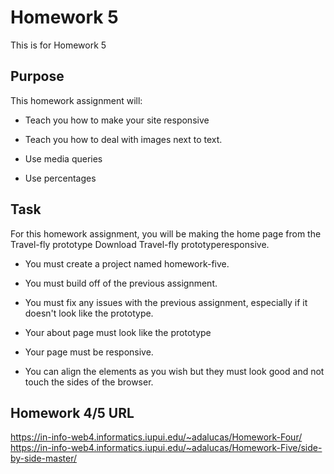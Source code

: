 # Homework 5

This is for Homework 5

## Purpose

This homework assignment will:

* Teach you how to make your site responsive

* Teach you how to deal with images next to text. 
* Use media queries
* Use percentages

## Task

For this homework assignment, you will be making the home page from the Travel-fly prototype Download Travel-fly prototyperesponsive.

* You must create a project named homework-five.

* You must build off of the previous assignment. 
* You must fix any issues with the previous assignment, especially if it doesn't look like the prototype. 
* Your about page must look like the prototype
* Your page must be responsive. 
* You can align the elements as you wish but they must look good and not touch the sides of the browser.

## Homework 4/5 URL

https://in-info-web4.informatics.iupui.edu/~adalucas/Homework-Four/
https://in-info-web4.informatics.iupui.edu/~adalucas/Homework-Five/side-by-side-master/